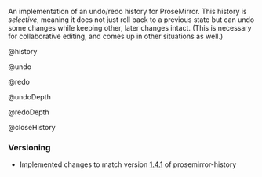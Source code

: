 An implementation of an undo/redo history for ProseMirror. This
history is _selective_, meaning it does not just roll back to a
previous state but can undo some changes while keeping other, later
changes intact. (This is necessary for collaborative editing, and
comes up in other situations as well.)

@history

@undo

@redo

@undoDepth

@redoDepth

@closeHistory

### Versioning

- Implemented changes to match version [1.4.1](https://github.com/ProseMirror/prosemirror-history/releases/tag/1.4.1) 
of prosemirror-history